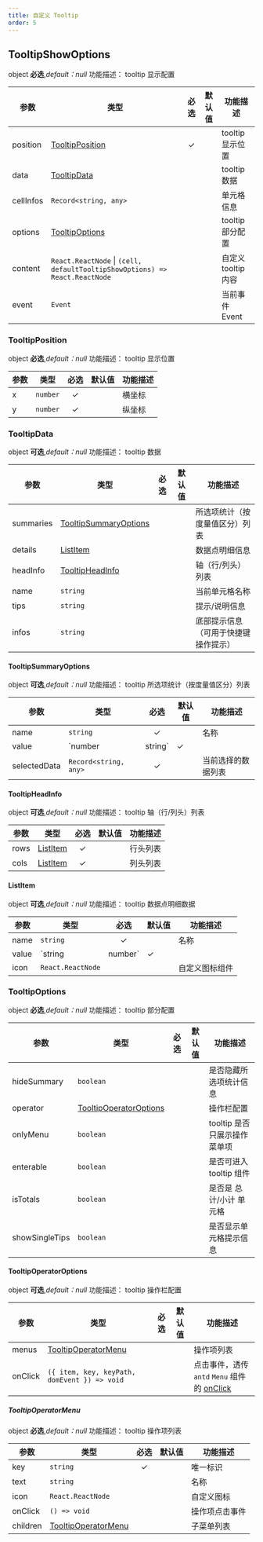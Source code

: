 ```yaml
---
title: 自定义 Tooltip
order: 5
---
```


## TooltipShowOptions

object **必选**,_default：null_ 功能描述： tooltip 显示配置

| 参数      | 类型                                                                        | 必选  | 默认值 | 功能描述            |
| --------- | --------------------------------------------------------------------------- | :---: | ------ | ------------------- |
| position  | [TooltipPosition](#tooltipposition)                                         |   ✓   |        | tooltip 显示位置    |
| data      | [TooltipData](#tooltipdata)                                                 |       |        | tooltip 数据        |
| cellInfos | `Record<string, any>`                                                       |       |        | 单元格信息          |
| options   | [TooltipOptions](#tooltipoptions)                                           |       |        | tooltip 部分配置    |
| content   | `React.ReactNode` \| `(cell, defaultTooltipShowOptions) => React.ReactNode` |       |        | 自定义 tooltip 内容 |
| event     | `Event`                                                                     |       |        | 当前事件 Event      |

### TooltipPosition

object **必选**,_default：null_ 功能描述： tooltip 显示位置

| 参数 | 类型     | 必选  | 默认值 | 功能描述 |
| ---- | -------- | :---: | ------ | -------- |
| x    | `number` |   ✓   |        | 横坐标   |
| y    | `number` |   ✓   |        | 纵坐标   |

### TooltipData

object **可选**,_default：null_ 功能描述： tooltip 数据

| 参数      | 类型                                            | 必选  | 默认值 | 功能描述                             |
| --------- | ----------------------------------------------- | :---: | ------ | ------------------------------------ |
| summaries | [TooltipSummaryOptions](#tooltipsummaryoptions) |       |        | 所选项统计（按度量值区分）列表       |
| details   | [ListItem](#listitem)                           |       |        | 数据点明细信息                       |
| headInfo  | [TooltipHeadInfo](#tooltipheadinfo)             |       |        | 轴（行/列头）列表                    |
| name      | `string`                                        |       |        | 当前单元格名称                       |
| tips      | `string`                                        |       |        | 提示/说明信息                        |
| infos     | `string`                                        |       |        | 底部提示信息（可用于快捷键操作提示） |

#### TooltipSummaryOptions

object **可选**,_default：null_ 功能描述： tooltip 所选项统计（按度量值区分）列表

| 参数         | 类型                  | 必选  | 默认值 | 功能描述           |
| ------------ | --------------------- | :---: | ------ | ------------------ |
| name         | `string`              |   ✓   |        | 名称               |
| value        | `number | string`     |   ✓   |        | 值                 |
| selectedData | `Record<string, any>` |   ✓   |        | 当前选择的数据列表 |

#### TooltipHeadInfo

object **可选**,_default：null_ 功能描述： tooltip 轴（行/列头）列表

| 参数 | 类型                  | 必选  | 默认值 | 功能描述 |
| ---- | --------------------- | :---: | ------ | -------- |
| rows | [ListItem](#listitem) |   ✓   |        | 行头列表 |
| cols | [ListItem](#listitem) |   ✓   |        | 列头列表 |

#### ListItem

object **可选**,_default：null_ 功能描述： tooltip 数据点明细数据

| 参数  | 类型              | 必选  | 默认值 | 功能描述       |
| ----- | ----------------- | :---: | ------ | -------------- |
| name  | `string`          |   ✓   |        | 名称           |
| value | `string | number` |   ✓   |        | 值             |
| icon  | `React.ReactNode` |       |        | 自定义图标组件 |

### TooltipOptions

object **必选**,_default：null_ 功能描述： tooltip 部分配置

| 参数           | 类型                                              | 必选  | 默认值 | 功能描述                     |
| -------------- | ------------------------------------------------- | :---: | ------ | ---------------------------- |
| hideSummary    | `boolean`                                         |       |        | 是否隐藏所选项统计信息       |
| operator       | [TooltipOperatorOptions](#tooltipoperatoroptions) |       |        | 操作栏配置                   |
| onlyMenu       | `boolean`                                         |       |        | tooltip 是否只展示操作菜单项 |
| enterable      | `boolean`                                         |       |        | 是否可进入 tooltip 组件      |
| isTotals       | `boolean`                                         |       |        | 是否是 总计/小计 单元格      |
| showSingleTips | `boolean`                                         |       |        | 是否显示单元格提示信息       |

#### TooltipOperatorOptions

object **可选**,_default：null_ 功能描述： tooltip 操作栏配置

| 参数    | 类型                                         | 必选  | 默认值 | 功能描述                                                                                   |
| ------- | -------------------------------------------- | :---: | ------ | ------------------------------------------------------------------------------------------ |
| menus   | [TooltipOperatorMenu](#tooltipoperatormenu)  |     |        | 操作项列表                                                                                 |
| onClick | `({ item, key, keyPath, domEvent }) => void` |      |        | 点击事件，透传 `antd` `Menu` 组件的 [onClick](https://ant.design/components/menu-cn/#Menu) |

##### TooltipOperatorMenu

object **必选**,_default：null_ 功能描述： tooltip 操作项列表

| 参数     | 类型                                        | 必选  | 默认值 | 功能描述       |
| -------- | ------------------------------------------- | :---: | ------ | -------------- |
| key      | `string`                                    |   ✓   |        | 唯一标识       |
| text     | `string`                                    |       |        | 名称           |
| icon     | `React.ReactNode`                           |       |        | 自定义图标     |
| onClick  | `() => void`                                |       |        | 操作项点击事件 |
| children | [TooltipOperatorMenu](#tooltipoperatormenu) |       |        | 子菜单列表     |
